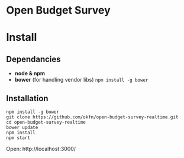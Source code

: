 Open Budget Survey
==================

# Install

## Dependancies
- __node & npm__
- __bower__ (for handling vendor libs) `npm install -g bower`

## Installation

    npm install -g bower
    git clone https://github.com/okfn/open-budget-survey-realtime.git
    cd open-budget-survey-realtime
    bower update
    npm install
    npm start
  
Open: http://localhost:3000/
